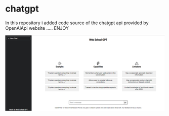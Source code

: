 # chatgpt

In this repository i added code source of the chatgpt api provided by OpenAiApi website ..... ENJOY


![alt text](https://github.com/salihbezai/chatgpt/blob/main/chatgpt.png)
